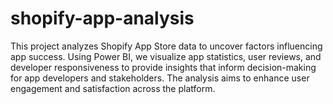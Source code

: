# shopify-app-analysis
This project analyzes Shopify App Store data to uncover factors influencing app success. Using Power BI, we visualize app statistics, user reviews, and developer responsiveness to provide insights that inform decision-making for app developers and stakeholders. The analysis aims to enhance user engagement and satisfaction across the platform.
